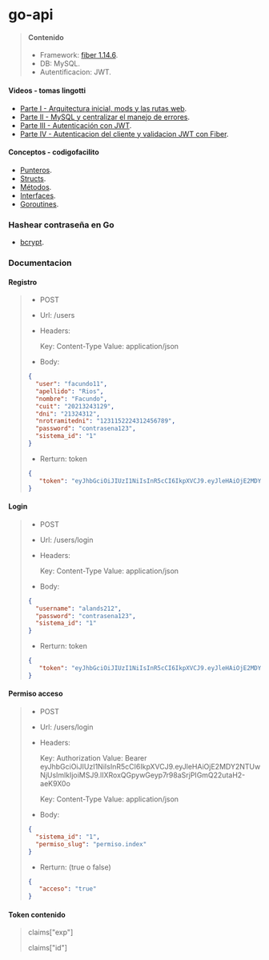 # go-api

> #### Contenido
>
> - Framework: [fiber 1.14.6](https://docs.gofiber.io/v/1.x/).
> - DB: MySQL.
> - Autentificacion: JWT.

#### Videos - tomas lingotti
- [Parte I - Arquitectura inicial, mods y las rutas web](https://www.youtube.com/watch?v=vQtkgavdxk4).
- [Parte II - MySQL y centralizar el manejo de errores](https://www.youtube.com/watch?v=hhpR825EXAY).
- [Parte III - Autenticación con JWT](https://www.youtube.com/watch?v=LXr1RJaaGhA).
- [Parte IV - Autenticacion del cliente y validacion JWT con Fiber](https://www.youtube.com/watch?v=3Uscn6CNEVU).


#### Conceptos - codigofacilito
- [Punteros](https://www.youtube.com/watch?v=V0cdxZCEzHE).
- [Structs](https://www.youtube.com/watch?v=aBkPQr2VTMc).
- [Métodos](https://www.youtube.com/watch?v=quA5nX8mceY).
- [Interfaces](https://www.youtube.com/watch?v=OeCtHLvf-Eo).
- [Goroutines](https://www.youtube.com/watch?v=rF3VP10S9SM).


### Hashear contraseña en Go
- [bcrypt](https://parzibyte.me/blog/2018/05/31/hasheando-comprobando-contrasenas-golang/).



### Documentacion

#### Registro

>
> - POST
>
> - Url: /users
>
> - Headers:
>
>   Key: Content-Type  Value: application/json
>
> - Body:
>
>```json
> {
>	"user": "facundo11",
>	"apellido": "Rios",
>	"nombre": "Facundo",
>	"cuit": "20213243129",
>	"dni": "21324312",
>	"nrotramitedni": "1231152224312456789",
>	"password": "contrasena123",
>	"sistema_id": "1"
> }
>```
>
> - Rerturn: token
>
>```json
> {
>    "token": "eyJhbGciOiJIUzI1NiIsInR5cCI6IkpXVCJ9.eyJleHAiOjE2MDY2NTQ3NzUsImlkIjoiNiJ9.BJmXeGbZtikI2JtXst6s1ogP6L-y4n9Mi79SwdsHtHI"
> }
>```
>

#### Login

>
> - POST
>
> - Url: /users/login
>
> - Headers:
>
>   Key: Content-Type  Value: application/json
>
> - Body:
>
>```json
> {
>	"username": "alands212",
>	"password": "contrasena123",
>	"sistema_id": "1"
> }
>```
>
> - Rerturn: token
>```json
> {
>    "token": "eyJhbGciOiJIUzI1NiIsInR5cCI6IkpXVCJ9.eyJleHAiOjE2MDY2NTUwNjUsImlkIjoiMSJ9.lIXRoxQGpywGeyp7r98aSrjPIGmQ22utaH2-aeK9X0o"
> }
>```
>



#### Permiso acceso

>
> - POST
>
> - Url: /users/login
>
> - Headers:
>
>   Key: Authorization  Value: Bearer eyJhbGciOiJIUzI1NiIsInR5cCI6IkpXVCJ9.eyJleHAiOjE2MDY2NTUwNjUsImlkIjoiMSJ9.lIXRoxQGpywGeyp7r98aSrjPIGmQ22utaH2-aeK9X0o
>
>   Key: Content-Type  Value: application/json
>
> - Body:
>
>```json
> {
>	"sistema_id": "1",
>	"permiso_slug": "permiso.index"
> }
>```
>
> - Rerturn: (true o false)
>```json
> {
>    "acceso": "true"
> }
>```
>

#### Token contenido

>
>	claims["exp"]
>
>	claims["id"]
>
